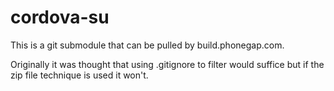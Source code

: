 cordova-su
==========

This is a git submodule that can be pulled by build.phonegap.com.

Originally it was thought that using .gitignore to filter would suffice but if the zip file technique is used it won't.

